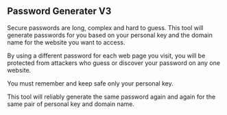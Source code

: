 Password Generater V3
---------------------

Secure passwords are long, complex and hard to guess. This tool will generate passwords for you based on your personal key and the domain name for the website you want to access. 

By using a different password for each web page you visit, you will be protected from attackers who guess or discover your password on any one website.  

You must remember and keep safe only your personal key.

This tool will reliably generate the same password again and again for the same pair of personal key and domain name.